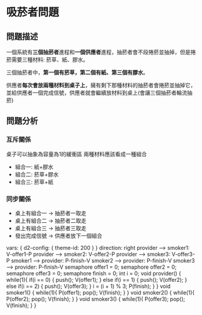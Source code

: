 # 吸菸者問題

<show-structure/>

## 問題描述
一個系統有**三個抽菸者**進程和**一個供應者**進程，抽菸者會不段捲菸並抽掉，但是捲菸需要三種材料: 菸草、紙、膠水。

三個抽菸者中，**第一個有菸草，第二個有紙、第三個有膠水**。

供應者**每次會放兩種材料到桌子上**，擁有剩下那種材料的抽菸者會捲菸並抽掉它，並給供應者一個完成信號，供應者就會繼續放材料到桌上(會讓三個抽菸者輪流抽菸)

## 問題分析
### 互斥關係
桌子可以抽象為容量為1的緩衝區
兩種材料應該看成一種組合
- 組合一: 紙+膠水
- 組合二: 菸草+膠水
- 組合三: 菸草+紙

### 同步關係
- 桌上有組合一 -> 抽菸者一取走
- 桌上有組合二 -> 抽菸者二取走
- 桌上有組合三 -> 抽菸者三取走
- 發出完成信號 -> 供應者放下一個組合

<code-block lang="d2">
vars: {
    d2-config: {
        theme-id: 200
    }
}
direction: right
provider --> smoker1: V-offer1-P
provider --> smoker2: V-offer2-P
provider --> smoker3: V-offer3-P
smoker1 --> provider: P-finish-V
smoker2 --> provider: P-finish-V
smoker3 --> provider: P-finish-V
</code-block>

<tabs>
<tab title="Semaphore">
    <code-block lang="C++">
        semaphore offer1 = 0;
        semaphore offer2 = 0;
        semaphore offer3 = 0;
        semaphore finish = 0;
        int i = 0;
    </code-block>
</tab>
<tab title="Provider">
    <code-block lang="C++">
        void provider() {
            while(1){
                if(i == 0) {
                    push();
                    V(offer1);
                } else if(i == 1) {
                    push();
                    V(offer2);
                } else if(i == 2) {
                    push();
                    V(offer3);
                }
                i = (i + 1) % 3;
                P(finish);
            }
        }
    </code-block>
</tab>
<tab title="smoker1">
    <code-block lang="C++">
        void smoker1() {
            while(1){
                P(offer1);
                pop();
                V(finish);
            }
        }
    </code-block>
</tab>
<tab title="smoker2">
    <code-block lang="C++">
        void smoker2() {
            while(1){
                P(offer2);
                pop();
                V(finish);
            }
        }
    </code-block>
</tab>
<tab title="smoker3">
    <code-block lang="C++">
        void smoker3() {
            while(1){
                P(offer3);
                pop();
                V(finish);
            }
        }
    </code-block>
</tab>
</tabs>

